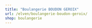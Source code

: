 ```yaml
---
title: "Boulangerie BOUDON GEROIX"
url: /elven/boulangerie-boudon-geroix/
shop: boulangerie
---
```

